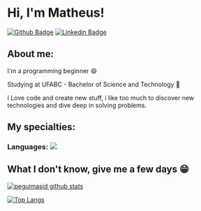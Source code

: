 
# Hi, I'm Matheus!

[![Github Badge](https://img.shields.io/badge/-Github-000?style=flat-square&logo=Github&logoColor=white&link=https://github.com/gui-loko)](https://github.com/gui-loko)
[![Linkedin Badge](https://img.shields.io/badge/-LinkedIn-blue?style=flat-square&logo=Linkedin&logoColor=white&link=https://www.linkedin.com/in/guilhermo-masid-494677b8/)](https://www.linkedin.com/in/guilhermo-masid-494677b8/)

## About me:

I'm a programming beginner :smile:

Studying at UFABC - Bachelor of Science and Technology :book:

I Love code and create new stuff, i like too much to discover new technologies and dive deep in solving problems.

## My specialties:

### Languages: <img src="https://img.shields.io/badge/Python-3776AB?&style=for-the-badge&logo=python&logoColor=white"/>

## What I don't know, give me a few days 😁

[![peguimasid github stats](https://github-readme-stats.vercel.app/api?username=matheus-oc&show_icons=true&title_color=fff&icon_color=7159c1&text_color=f8f8f2&bg_color=171c24&count_private=true)](https://github.com/gui-loko)

[![Top Langs](https://github-readme-stats.vercel.app/api/top-langs/?username=matheus-oc&layout=compact&title_color=fff&text_color=f8f8f2&hide=java&bg_color=171c24)](https://github.com/matheus-oc)
